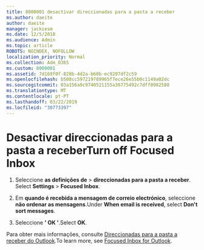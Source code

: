 ```yaml
---
title: 8000001 desactivar direccionadas para a pasta a receber
ms.author: daeite
author: daeite
manager: jackiesm
ms.date: 12/5/2018
ms.audience: Admin
ms.topic: article
ROBOTS: NOINDEX, NOFOLLOW
localization_priority: Normal
ms.collection: Adm_O365
ms.custom: 8000001
ms.assetid: 7d169f0f-828b-4d2a-b60b-ec9297df2c59
ms.openlocfilehash: b508cc597219789965f7ece26e55b0c1149a02dc
ms.sourcegitcommit: 03a156a9c9740521155a30775492c7dff0982588
ms.translationtype: MT
ms.contentlocale: pt-PT
ms.lasthandoff: 03/22/2019
ms.locfileid: "30773397"
---
```

# <a name="turn-off-focused-inbox"></a><span data-ttu-id="bf3b1-102">Desactivar direccionadas para a pasta a receber</span><span class="sxs-lookup"><span data-stu-id="bf3b1-102">Turn off Focused Inbox</span></span>

1. <span data-ttu-id="bf3b1-103">Seleccione **as definições de** \> **direccionadas para a pasta a receber**.  </span><span class="sxs-lookup"><span data-stu-id="bf3b1-103">Select **Settings**  \> **Focused Inbox**.</span></span>
    
2. <span data-ttu-id="bf3b1-104">Em **quando é recebida a mensagem de correio electrónico**, seleccione **não ordenar as mensagens**.</span><span class="sxs-lookup"><span data-stu-id="bf3b1-104">Under **When email is received**, select **Don't sort messages**.</span></span>
    
3. <span data-ttu-id="bf3b1-105">Seleccione **' OK '**.</span><span class="sxs-lookup"><span data-stu-id="bf3b1-105">Select **OK**.</span></span>
    
<span data-ttu-id="bf3b1-106">Para obter mais informações, consulte [Direccionadas para a pasta a receber do Outlook](https://go.microsoft.com/fwlink/p/?linkid=873108).</span><span class="sxs-lookup"><span data-stu-id="bf3b1-106">To learn more, see [Focused Inbox for Outlook](https://go.microsoft.com/fwlink/p/?linkid=873108).</span></span>
  

